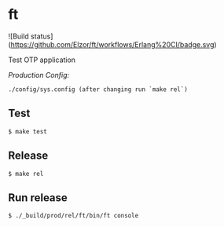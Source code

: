 ft
=====

![Build status]
(https://github.com/Elzor/ft/workflows/Erlang%20CI/badge.svg)

Test OTP application

*Production Config:*

    ./config/sys.config (after changing run `make rel`)


Test
-----

    $ make test

Release
-----

    $ make rel

Run release
-----

    $ ./_build/prod/rel/ft/bin/ft console
